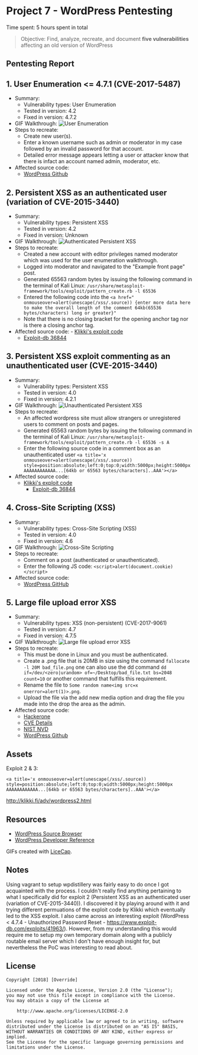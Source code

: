 # Project 7 - WordPress Pentesting

Time spent: 5 hours spent in total

> Objective: Find, analyze, recreate, and document **five vulnerabilities** affecting an old version of WordPress

## Pentesting Report

## 1. User Enumeration <= 4.7.1 (CVE-2017-5487)
 - Summary: 
    - Vulnerability types: User Enumeration
    - Tested in version: 4.2
    - Fixed in version: 4.7.2
  - GIF Walkthrough: ![User Enumeration](https://github.com/0v3rride/Week-7/blob/master/W7_User_Enumeration(1).gif)
  - Steps to recreate: 
    - Create new user(s).
    - Enter a known username such as admin or moderator in my case followed by an invalid password for that account.
    - Detailed error message appears letting a user or attacker know that there is infact an account named admin, moderator, etc.
  - Affected source code:
    - [WordPress Github](https://github.com/WordPress/WordPress/commit/daf358983cc1ce0c77bf6d2de2ebbb43df2add60)
## 2. Persistent XSS as an authenticated user (variation of CVE-2015-3440)
  - Summary: 
    - Vulnerability types: Persistent XSS
    - Tested in version: 4.2
    - Fixed in version: Unknown
  - GIF Walkthrough: ![Authenticated Persistent XSS](https://github.com/0v3rride/Week-7/blob/master/W7_Persistent_XSS_As_Editor(2).gif)
  - Steps to recreate: 
    - Created a new account with editor privileges named moderator which was used for the user enumeration walkthrough.
    - Logged into moderator and navigated to the "Example front page" post.
    - Generated 65563 random bytes by issuing the following command in the terminal of Kali Linux: `/usr/share/metasploit-framework/tools/exploit/pattern_create.rb -l 65536`
    - Entered the following code into the `<a href=" onmouseover=alert(unescape(/xss/.source)) {enter more data here to make the overall length of the comment 64kb(65536 bytes/characters) long or greater}"`
    - Note that there is no closing bracket for the opening anchor tag nor is there a closing anchor tag.
  -  Affected source code:
    - [Klikki's exploit code](https://klikki.fi/adv/wordpress2.html)
      - [Exploit-db 36844](https://www.exploit-db.com/exploits/36844/)
## 3. Persistent XSS exploit commenting as an unauthenticated user (CVE-2015-3440)
  - Summary: 
    - Vulnerability types: Persistent XSS
    - Tested in version: 4.0
    - Fixed in version: 4.2.1
  - GIF Walkthrough: ![Unauthenticated Persistent XSS](https://github.com/0v3rride/Week-7/blob/master/W7_Persistent_XSS_As_Unauthenticated_User(3).gif)
  - Steps to recreate:
    - An affected wordpress site must allow strangers or unregistered users to comment on posts and pages.
    - Generated 65563 random bytes by issuing the following command in the terminal of Kali Linux: `/usr/share/metasploit-framework/tools/exploit/pattern_create.rb -l 65536 -s A`
    - Enter the following source code in a comment box as an unauthenticated user `<a title='x onmouseover=alert(unescape(/xss/.source)) style=position:absolute;left:0;top:0;width:5000px;height:5000px  AAAAAAAAAAAA...[64kb or 65563 bytes/characters]..AAA'></a>`
  - Affected source code:
    - [Klikki's exploit code](https://klikki.fi/adv/wordpress2.html)
      - [Exploit-db 36844](https://www.exploit-db.com/exploits/36844/)
## 4. Cross-Site Scripting (XSS)
  - Summary: 
    - Vulnerability types: Cross-Site Scripting (XSS)
    - Tested in version: 4.0
    - Fixed in version: 4.6
  - GIF Walkthrough: ![Cross-Site Scripting](https://github.com/0v3rride/Week-7/blob/master/W7_Persistent_XSS_Authenticated(4).gif)
  - Steps to recreate:
    - Comment on a post (authenticated or unauthenticated).
    - Enter the following JS code: `<script>alert(document.cookie)</script>`
  - Affected source code:
    - [WordPress GitHub](https://github.com/WordPress/WordPress/commit/c9e60dab176635d4bfaaf431c0ea891e4726d6e0)
## 5. Large file upload error XSS
  - Summary: 
    - Vulnerability types: XSS (non-persistent) (CVE-2017-9061)
    - Tested in version: 4.7
    - Fixed in version: 4.7.5
  - GIF Walkthrough: ![Large file upload error XSS](https://github.com/0v3rride/Week-7/blob/master/W7_Large_File_Upload_Error_XSS(5).gif)
  - Steps to recreate:
    - This must be done in Linux and you must be authenticated.
    - Create a .png file that is 20MB in size using the command `fallocate -l 20M bad_file.png` one can also use
the dd command `dd if=/dev/<zero|urandom> of=~/Desktop/bad_file.txt bs=2048 count=10` or another command that fulfills this requirement.
    - Rename the file to `Some random name<img src=x onerror=alert(1)>.png`.
    - Upload the file via the add new media option and drag the file you made into the drop the area as the admin.
  - Affected source code:
    - [Hackerone](https://hackerone.com/reports/203515)
    - [CVE Details](https://www.cvedetails.com/cve/CVE-2017-9061/) 
    - [NIST NVD](https://nvd.nist.gov/vuln/detail/CVE-2017-9061) 
    - [WordPress Github](https://github.com/WordPress/WordPress/commit/8c7ea71edbbffca5d9766b7bea7c7f3722ffafa6)
## Assets

Exploit 2 & 3:
```
<a title='x onmouseover=alert(unescape(/xss/.source)) style=position:absolute;left:0;top:0;width:5000px;height:5000px  AAAAAAAAAAAA...[64kb or 65563 bytes/characters]..AAA'></a>
```
http://klikki.fi/adv/wordpress2.html

## Resources

- [WordPress Source Browser](https://core.trac.wordpress.org/browser/)
- [WordPress Developer Reference](https://developer.wordpress.org/reference/)

GIFs created with [LiceCap](http://www.cockos.com/licecap/).

## Notes

Using vagrant to setup wpdistillery was fairly easy to do once I got acquainted with the process. I couldn't really find anything pertaining to what I specifically did for exploit 2 (Persistent XSS as an authenticated user (variation of CVE-2015-3440)). I discovered it by playing around with it and trying different permuations of the exploit code by Klikki which eventually led to the XSS exploit. I also came across an interesting exploit (WordPress < 4.7.4 - Unauthorized Password Reset - https://www.exploit-db.com/exploits/41963/). However, from my understanding this would require me to setup my own temporary domain along with a publicly routable email server which I don't have enough insight for, but nevertheless the PoC was interesting to read about. 

## License

    Copyright [2018] [Override]

    Licensed under the Apache License, Version 2.0 (the "License");
    you may not use this file except in compliance with the License.
    You may obtain a copy of the License at

        http://www.apache.org/licenses/LICENSE-2.0

    Unless required by applicable law or agreed to in writing, software
    distributed under the License is distributed on an "AS IS" BASIS,
    WITHOUT WARRANTIES OR CONDITIONS OF ANY KIND, either express or implied.
    See the License for the specific language governing permissions and
    limitations under the License.
